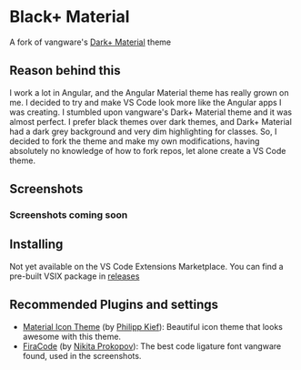 # Black+ Material

A fork of vangware's [Dark+ Material](https://github.com/vangware/dark-plus-material) theme

## Reason behind this

I work a lot in Angular, and the Angular Material theme has really grown on me. I decided to try and make VS Code look more like the Angular apps I was creating. I stumbled upon vangware's Dark+ Material theme and it was almost perfect. I prefer black themes over dark themes, and Dark+ Material had a dark grey background and very dim highlighting for classes. So, I decided to fork the theme and make my own modifications, having absolutely no knowledge of how to fork repos, let alone create a VS Code theme.

## Screenshots

### Screenshots coming soon

## Installing

Not yet available on the VS Code Extensions Marketplace. You can find a pre-built VSIX package in [releases](https://github.com/Stephen-Hamilton-C/black-plus-material/releases/latest)

## Recommended Plugins and settings

- [Material Icon Theme](https://marketplace.visualstudio.com/items?itemName=PKief.material-icon-theme) (by [Philipp Kief](https://github.com/PKief)): Beautiful icon theme that looks awesome with this theme.
- [FiraCode](https://github.com/tonsky/FiraCode) (by [Nikita Prokopov](https://github.com/tonsky)): The best code ligature font vangware found, used in the screenshots.
